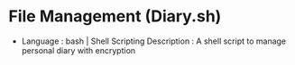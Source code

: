 # File Management (Diary.sh)
- Language : bash | Shell Scripting
Description : 
  A shell script to manage personal diary with encryption
